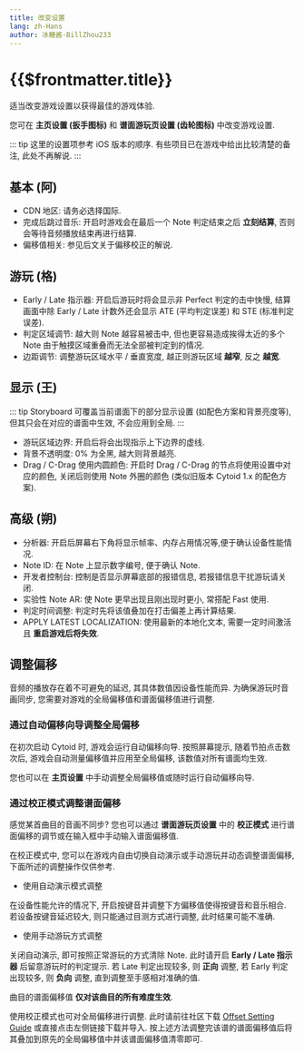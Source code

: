 ```yaml
---
title: 改变设置
lang: zh-Hans
author: 冰糖酱-BillZhou233
---
```


# {{$frontmatter.title}}

适当改变游戏设置以获得最佳的游戏体验.

您可在 __主页设置 (扳手图标)__ 和 __谱面游玩页设置 (齿轮图标)__ 中改变游戏设置.

::: tip
这里的设置项参考 iOS 版本的顺序. 有些项目已在游戏中给出比较清楚的备注, 此处不再解说.
:::

## 基本 (阿)

- CDN 地区: 请务必选择国际.
- 完成后跳过音乐: 开启时游戏会在最后一个 Note 判定结束之后 __立刻结算__, 否则会等待音频播放结束再进行结算.
- 偏移值相关: 参见后文关于偏移校正的解说.

## 游玩 (格)

- Early / Late 指示器: 开启后游玩时将会显示非 Perfect 判定的击中快慢, 结算画面中除 Early / Late 计数外还会显示 ATE (平均判定误差) 和 STE (标准判定误差).
- 判定区域调节: 越大则 Note 越容易被击中, 但也更容易造成挨得太近的多个 Note 由于触摸区域重叠而无法全部被判定到的情况.
- 边距调节: 调整游玩区域水平 / 垂直宽度, 越正则游玩区域 __越窄__, 反之 __越宽__.

## 显示 (王)

::: tip
Storyboard 可覆盖当前谱面下的部分显示设置 (如配色方案和背景亮度等), 但其只会在对应的谱面中生效, 不会应用到全局.
:::

- 游玩区域边界: 开启后将会出现指示上下边界的虚线.
- 背景不透明度: 0% 为全黑, 越大则背景越亮.
- Drag / C-Drag 使用内圆颜色: 开启时 Drag / C-Drag 的节点将使用设置中对应的颜色, 关闭后则使用 Note 外圈的颜色 (类似旧版本 Cytoid 1.x 的配色方案).

## 高级 (朔)

- 分析器: 开启后屏幕右下角将显示帧率、内存占用情况等,便于确认设备性能情况.
- Note ID: 在 Note 上显示数字编号, 便于确认 Note.
- 开发者控制台: 控制是否显示屏幕底部的报错信息, 若报错信息干扰游玩请关闭.
- 实验性 Note AR: 使 Note 更早出现且刚出现时更小, 常搭配 Fast 使用.
- 判定时间调整: 判定时先将该值叠加在打击偏差上再计算结果.
- APPLY LATEST LOCALIZATION: 使用最新的本地化文本, 需要一定时间激活且 __重启游戏后将失效__.

## 调整偏移

音频的播放存在着不可避免的延迟, 其具体数值因设备性能而异. 为确保游玩时音画同步, 您需要对游戏的全局偏移值和谱面偏移值进行调整.

### 通过自动偏移向导调整全局偏移

在初次启动 Cytoid 时, 游戏会运行自动偏移向导. 按照屏幕提示, 随着节拍点击数次后, 游戏会自动测量偏移值并应用至全局偏移, 该数值对所有谱面均生效.

您也可以在 __主页设置__ 中手动调整全局偏移值或随时运行自动偏移向导.

### 通过校正模式调整谱面偏移

感觉某首曲目的音画不同步? 您也可以通过 __谱面游玩页设置__ 中的 __校正模式__ 进行谱面偏移的调节或在输入框中手动输入谱面偏移值.

在校正模式中, 您可以在游戏内自由切换自动演示或手动游玩并动态调整谱面偏移, 下面所述的调整操作仅供参考.

 - 使用自动演示模式调整

在设备性能允许的情况下, 开启按键音并调整下方偏移值使得按键音和音乐相合. 若设备按键音延迟较大, 则只能通过目测方式进行调整, 此时结果可能不准确.

 - 使用手动游玩方式调整

关闭自动演示, 即可按照正常游玩的方式清除 Note. 此时请开启 __Early / Late 指示器__ 后留意游玩时的判定提示. 若 Late 判定出现较多, 则 __正向__ 调整, 若 Early 判定出现较多, 则 __负向__ 调整, 直到调整至手感相对准确的值.

曲目的谱面偏移值 __仅对该曲目的所有难度生效__.

使用校正模式也可对全局偏移进行调整. 此时请前往社区下载 [Offset Setting Guide](https://cytoid.io/levels/teages.offset_guide) 或直接点击左侧链接下载并导入. 按上述方法调整完该谱的谱面偏移值后将其叠加到原先的全局偏移值中并该谱面偏移值清零即可.